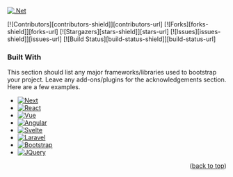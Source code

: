 <!-- TEMPLATE SOURCE: https://github.com/earthodev/top-readme-templates/blob/main/README-TEMPLATE1.md -->
<!-- ExperimentalNeighbor/ExperimentalNeighbor -->
<a name="readme-top"></a>
[![.Net][dotnet-shield]][dotnet-shield-url]
<!--
[contributors-shield]: https://img.shields.io/github/contributors/ExperimentalNeighbor/README-TEST.svg?style=for-the-badge
[contributors-url]: https://github.com/ExperimentalNeighbor/ExperimentalNeighbor/graphs/contributors

[forks-shield]: https://img.shields.io/github/forks/ExperimentalNeighbor/README-TEST.svg?style=for-the-badge
[forks-url]: https://github.com/ExperimentalNeighbor/ExperimentalNeighbor/network/members

[stars-shield]: https://img.shields.io/github/stars/ExperimentalNeighbor/README-TEST.svg?style=for-the-badge
[stars-url]: https://github.com/ExperimentalNeighbor/ExperimentalNeighbor/stargazers

[issues-shield]: https://img.shields.io/github/issues/ExperimentalNeighbor/README-TEST.svg?style=for-the-badge
[issues-url]: https://github.com/ExperimentalNeighbor/ExperimentalNeighbor/issues

[build-status-shield]: https://img.shields.io/github/actions/workflow/status/ExperimentalNeighbor/README-TEST/test-action.yml?style=for-the-badge
[build-status-url]: https://github.com/ExperimentalNeighbor/README-TEST/actions/workflows/test-action.yml
-->

<!-- PROJECT SHIELDS -->
[![Contributors][contributors-shield]][contributors-url]
[![Forks][forks-shield]][forks-url]
[![Stargazers][stars-shield]][stars-url]
[![Issues][issues-shield]][issues-url]
[![Build Status][build-status-shield]][build-status-url]
<!--
[![MIT License][license-shield]][license-url]

[![LinkedIn][linkedin-shield]][linkedin-url]
-->


### Built With

This section should list any major frameworks/libraries used to bootstrap your project. Leave any add-ons/plugins for the acknowledgements section. Here are a few examples.

* [![Next][Next.js]][Next-url]
* [![React][React.js]][React-url]
* [![Vue][Vue.js]][Vue-url]
* [![Angular][Angular.io]][Angular-url]
* [![Svelte][Svelte.dev]][Svelte-url]
* [![Laravel][Laravel.com]][Laravel-url]
* [![Bootstrap][Bootstrap.com]][Bootstrap-url]
* [![JQuery][JQuery.com]][JQuery-url]

<p align="right">(<a href="#readme-top">back to top</a>)</p>

<!-- MARKDOWN LINKS & IMAGES -->
<!-- https://www.markdownguide.org/basic-syntax/#reference-style-links -->

[dotnet-shield]: https://img.shields.io/badge/.NET%209-512BD4?style=for-the-badge&logo=dotnet&logoColor=white
[dotnet-shield-url]: https://dotnet.microsoft.com

[product-screenshot]: images/screenshot.png
[Next.js]: https://img.shields.io/badge/next.js-000000?style=for-the-badge&logo=nextdotjs&logoColor=white
[Next-url]: https://nextjs.org/
[React.js]: https://img.shields.io/badge/React-20232A?style=for-the-badge&logo=react&logoColor=61DAFB
[React-url]: https://reactjs.org/
[Vue.js]: https://img.shields.io/badge/Vue.js-35495E?style=for-the-badge&logo=vuedotjs&logoColor=4FC08D
[Vue-url]: https://vuejs.org/
[Angular.io]: https://img.shields.io/badge/Angular-DD0031?style=for-the-badge&logo=angular&logoColor=white
[Angular-url]: https://angular.io/
[Svelte.dev]: https://img.shields.io/badge/Svelte-4A4A55?style=for-the-badge&logo=svelte&logoColor=FF3E00
[Svelte-url]: https://svelte.dev/
[Laravel.com]: https://img.shields.io/badge/Laravel-FF2D20?style=for-the-badge&logo=laravel&logoColor=white
[Laravel-url]: https://laravel.com
[Bootstrap.com]: https://img.shields.io/badge/Bootstrap-563D7C?style=for-the-badge&logo=bootstrap&logoColor=white
[Bootstrap-url]: https://getbootstrap.com
[JQuery.com]: https://img.shields.io/badge/jQuery-0769AD?style=for-the-badge&logo=jquery&logoColor=white
[JQuery-url]: https://jquery.com 
